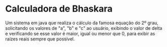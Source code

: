 # Calculadora de Bhaskara
Um sistema em java que realiza o cálculo da famosa equação do 2º grau, solicitando os valores de "a", "b" e "c" ao usuário, exibindo o valor de delta e verificando se esse valor é maior, igual ou menor que 0, para exibir as raízes reais sempre que possível.
